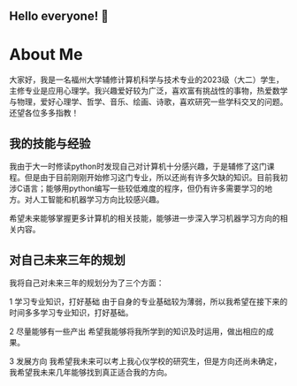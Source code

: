 ## Hello everyone! 👋

About Me
======
大家好，我是一名福州大学辅修计算机科学与技术专业的2023级（大二）学生，主修专业是应用心理学。我兴趣爱好较为广泛，喜欢富有挑战性的事物，热爱数学与物理，爱好心理学、哲学、音乐、绘画、诗歌，喜欢研究一些学科交叉的问题。还望各位多多指教！

我的技能与经验
------
我由于大一时修读python时发现自己对计算机十分感兴趣，于是辅修了这门课程。但是由于目前刚刚开始修习这门专业，所以还尚有许多欠缺的知识。目前我初涉C语言；能够用python编写一些较低难度的程序，但仍有许多需要学习的地方。对人工智能和机器学习方向比较感兴趣。

希望未来能够掌握更多计算机的相关技能，能够进一步深入学习机器学习方向的相关内容。

对自己未来三年的规划
------
我将自己对未来三年的规划分为了三个方面：

1 学习专业知识，打好基础
由于自身的专业基础较为薄弱，所以我希望在接下来的时间多多学习专业知识，打好基础。

2 尽量能够有一些产出
希望我能够将我所学到的知识及时运用，做出相应的成果。

3 发展方向
我希望我未来可以考上我心仪学校的研究生，但是方向还尚未确定，我希望我未来几年能够找到真正适合我的方向。

<!--
**chenlu312/chenlu312** is a ✨ _special_ ✨ repository because its `README.md` (this file) appears on your GitHub profile.


Here are some ideas to get you started:

- 🔭 I’m currently working on ...
- 🌱 I’m currently learning ...
- 👯 I’m looking to collaborate on ...
- 🤔 I’m looking for help with ...
- 💬 Ask me about ...
- 📫 How to reach me: ...
- 😄 Pronouns: ...
- ⚡ Fun fact: ...
-->
